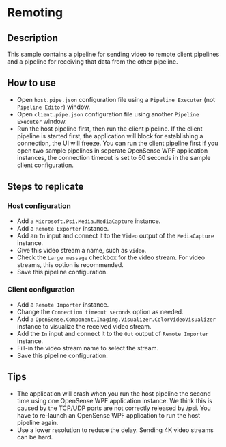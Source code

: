 # Remoting

## Description

This sample contains a pipeline for sending video to remote client pipelines and a pipeline for receiving that data from the other pipeline.

## How to use

+ Open `host.pipe.json` configuration file using a `Pipeline Executer` (not `Pipeline Editor`) window.
+ Open `client.pipe.json` configuration file using another `Pipeline Executer` window.
+ Run the host pipeline first, then run the client pipeline. If the client pipeline is started first, the application will block for establishing a connection, the UI will freeze. You can run the client pipeline first if you open two sample pipelines in seperate OpenSense WPF application instances, the connection timeout is set to 60 seconds in the sample client configuration.

## Steps to replicate

### Host configuration

+ Add a `Microsoft.Psi.Media.MediaCapture` instance.
+ Add a `Remote Exporter` instance.
+ Add an `In` input and connect it to the `Video` output of the `MediaCapture` instance.
+ Give this video stream a name, such as `video`.
+ Check the `Large message` checkbox for the video stream. For video streams, this option is recommended.
+ Save this pipeline configuration.

### Client configuration

+ Add a `Remote Importer` instance.
+ Change the `Connection timeout seconds` option as needed.
+ Add a `OpenSense.Component.Imaging.Visualizer.ColorVideoVisualizer` instance to visualize the received video stream.
+ Add the `In` input and connect it to the `Out` output of `Remote Importer` instance.
+ Fill-in the video stream name to select the stream.
+ Save this pipeline configuration.

## Tips

+ The application will crash when you run the host pipeline the second time using one OpenSense WPF application instance. We think this is caused by the TCP/UDP ports are not correctly released by /psi. You have to re-launch an OpenSense WPF application to run the host pipeline again.
+ Use a lower resolution to reduce the delay. Sending 4K video streams can be hard.
